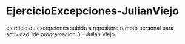 # EjercicioExcepciones-JulianViejo
ejercicio de excepciones subido a repositoro remoto personal para actividad 1de programacion 3 - Julian Viejo
